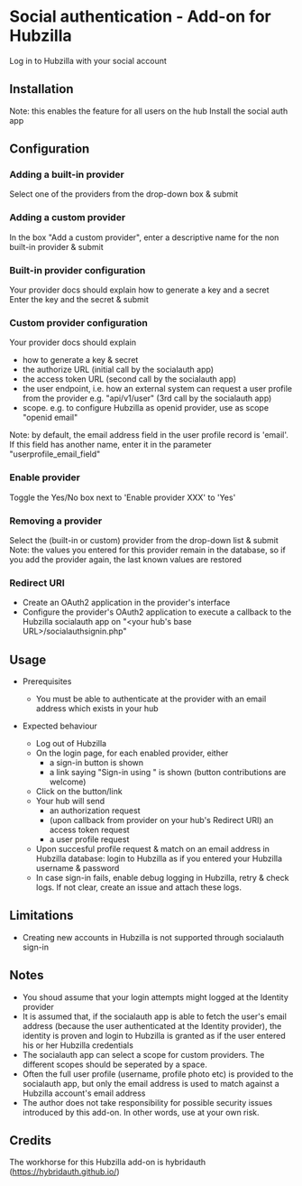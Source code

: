 # Social authentication - Add-on for Hubzilla

Log in to Hubzilla with your social account 

## Installation
Note: this enables the feature for all users on the hub
Install the social auth app

## Configuration

### Adding a built-in provider
Select one of the providers from the drop-down box & submit
 
### Adding a custom provider
In the box "Add a custom provider", enter a descriptive name for the non built-in provider & submit

### Built-in provider configuration
Your provider docs should explain how to generate a key and a secret\
Enter the key and the secret & submit

### Custom provider configuration
Your provider docs should explain 
  - how to generate a key & secret
  - the authorize URL (initial call by the socialauth app)
  - the access token URL (second call by the socialauth app)
  - the user endpoint, i.e. how an external system can request a user profile from the provider e.g. "api/v1/user" (3rd call by the socialauth app)
  - scope. e.g. to configure Hubzilla as openid provider, use as scope "openid email"

Note: by default, the email address field in the user profile record is 'email'. If this field has another name, enter it in the parameter "userprofile_email_field"

### Enable provider
Toggle the Yes/No box next to 'Enable provider XXX' to 'Yes'

### Removing a provider
Select the (built-in or custom) provider from the drop-down list & submit\
Note: the values you entered for this provider remain in the database, so if you add the provider again, the last known values are restored

### Redirect URI
  - Create an OAuth2 application in the provider's interface 
  - Configure the provider's OAuth2 application to execute a callback to the Hubzilla socialauth app on "<your hub's base URL>/socialauthsignin.php"

## Usage
  * Prerequisites
    - You must be able to authenticate at the provider with an email address which exists in your hub

  * Expected behaviour
    - Log out of Hubzilla
    - On the login page, for each enabled provider, either
      * a sign-in button is shown
      * a link saying "Sign-in using <provider>" is shown (button contributions are welcome)
    - Click on the button/link
    - Your hub will send 
      * an authorization request
      * (upon callback from provider on your hub's Redirect URI) an access token request
      * a user profile request
    - Upon succesful profile request & match on an email address in Hubzilla database: login to Hubzilla as if you entered your Hubzilla username & password
    - In case sign-in fails, enable debug logging in Hubzilla, retry & check logs. If not clear, create an issue and attach these logs. 

## Limitations
  - Creating new accounts in Hubzilla is not supported through socialauth sign-in

## Notes
  * You shoud assume that your login attempts might logged at the Identity provider
  * It is assumed that, if the socialauth app is able to fetch the user's email address (because the user authenticated at the Identity provider), the identity is proven and login to Hubzilla is granted as if the user entered his or her Hubzilla credentials 
  * The socialauth app can select a scope for custom providers. The different scopes should be seperated by a space.
  * Often the full user profile (username, profile photo etc) is provided to the socialauth app, but only the email address is used to match against a Hubzilla account's email address
  * The author does not take responsibility for possible security issues introduced by this add-on. In other words, use at your own risk.

## Credits
The workhorse for this Hubzilla add-on is hybridauth (https://hybridauth.github.io/)
